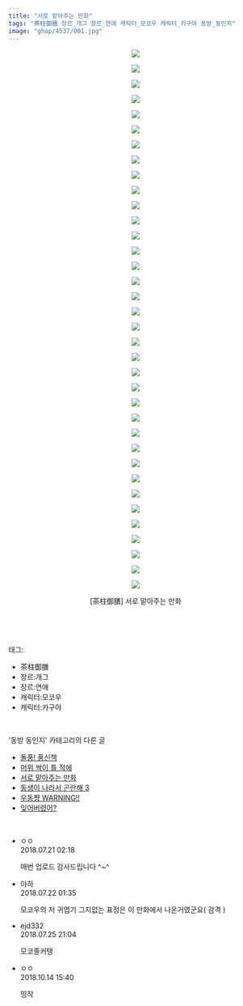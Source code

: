 ```yaml
---
title: "서로 맡아주는 만화"
tags: "茶柱御膳 장르_개그 장르_연애 캐릭터_모코우 캐릭터_카구야 동방_동인지"
image: "ghap/4537/001.jpg"
---
```

<div class="article">
<p style="text-align: center; clear: none; float: none;"><img src="{{ site.nasurl }}/ghap/4537/001.jpg"/></p>
<p style="text-align: center; clear: none; float: none;"><img src="{{ site.nasurl }}/ghap/4537/002.jpg"/></p>
<p style="text-align: center; clear: none; float: none;"><img src="{{ site.nasurl }}/ghap/4537/003.jpg"/></p>
<p style="text-align: center; clear: none; float: none;"><img src="{{ site.nasurl }}/ghap/4537/004.jpg"/></p>
<p style="text-align: center; clear: none; float: none;"><img src="{{ site.nasurl }}/ghap/4537/005.jpg"/></p>
<p style="text-align: center; clear: none; float: none;"><img src="{{ site.nasurl }}/ghap/4537/006.jpg"/></p>
<p style="text-align: center; clear: none; float: none;"><img src="{{ site.nasurl }}/ghap/4537/007.jpg"/></p>
<p style="text-align: center; clear: none; float: none;"><img src="{{ site.nasurl }}/ghap/4537/008.jpg"/></p>
<p style="text-align: center; clear: none; float: none;"><img src="{{ site.nasurl }}/ghap/4537/009.jpg"/></p>
<p style="text-align: center; clear: none; float: none;"><img src="{{ site.nasurl }}/ghap/4537/010.jpg"/></p>
<p style="text-align: center; clear: none; float: none;"><img src="{{ site.nasurl }}/ghap/4537/011.jpg"/></p>
<p style="text-align: center; clear: none; float: none;"><img src="{{ site.nasurl }}/ghap/4537/012.jpg"/></p>
<p style="text-align: center; clear: none; float: none;"><img src="{{ site.nasurl }}/ghap/4537/013.jpg"/></p>
<p style="text-align: center; clear: none; float: none;"><img src="{{ site.nasurl }}/ghap/4537/014.jpg"/></p>
<p style="text-align: center; clear: none; float: none;"><img src="{{ site.nasurl }}/ghap/4537/015.jpg"/></p>
<p style="text-align: center; clear: none; float: none;"><img src="{{ site.nasurl }}/ghap/4537/016.jpg"/></p>
<p style="text-align: center; clear: none; float: none;"><img src="{{ site.nasurl }}/ghap/4537/017.jpg"/></p>
<p style="text-align: center; clear: none; float: none;"><img src="{{ site.nasurl }}/ghap/4537/018.jpg"/></p>
<p style="text-align: center; clear: none; float: none;"><img src="{{ site.nasurl }}/ghap/4537/019.jpg"/></p>
<p style="text-align: center; clear: none; float: none;"><img src="{{ site.nasurl }}/ghap/4537/020.jpg"/></p>
<p style="text-align: center; clear: none; float: none;"><img src="{{ site.nasurl }}/ghap/4537/021.jpg"/></p>
<p style="text-align: center; clear: none; float: none;"><img src="{{ site.nasurl }}/ghap/4537/022.jpg"/></p>
<p style="text-align: center; clear: none; float: none;"><img src="{{ site.nasurl }}/ghap/4537/023.jpg"/></p>
<p style="text-align: center; clear: none; float: none;"><img src="{{ site.nasurl }}/ghap/4537/024.jpg"/></p>
<p style="text-align: center; clear: none; float: none;"><img src="{{ site.nasurl }}/ghap/4537/025.jpg"/></p>
<p style="text-align: center; clear: none; float: none;"><img src="{{ site.nasurl }}/ghap/4537/026.jpg"/></p>
<p style="text-align: center; clear: none; float: none;"><img src="{{ site.nasurl }}/ghap/4537/027.jpg"/></p>
<p style="text-align: center; clear: none; float: none;"><img src="{{ site.nasurl }}/ghap/4537/028.jpg"/></p>
<p style="text-align: center; clear: none; float: none;"><img src="{{ site.nasurl }}/ghap/4537/029.jpg"/></p>
<p style="text-align: center; clear: none; float: none;"><img src="{{ site.nasurl }}/ghap/4537/030.jpg"/></p>
<p style="text-align: center; clear: none; float: none;"><img src="{{ site.nasurl }}/ghap/4537/031.jpg"/></p>
<p style="text-align: center; clear: none; float: none;"><img src="{{ site.nasurl }}/ghap/4537/032.jpg"/></p>
<p style="text-align: center; clear: none; float: none;"><img src="{{ site.nasurl }}/ghap/4537/033.jpg"/></p>
<p style="text-align: center; clear: none; float: none;"><img src="{{ site.nasurl }}/ghap/4537/034.jpg"/></p>
<p style="text-align: center; clear: none; float: none;"><img src="{{ site.nasurl }}/ghap/4537/035.jpg"/></p>
<p style="text-align: center; clear: none; float: none;"><img src="{{ site.nasurl }}/ghap/4537/036.jpg"/></p>
<p style="text-align: center; clear: none; float: none;">[茶柱御膳] 서로 맡아주는 만화</p>
<p><br/></p>
</div><br/>
<div class="tagTrail">
<p>태그: </p>
<ul>
<li>茶柱御膳</li>
<li>장르:개그</li>
<li>장르:연애</li>
<li>캐릭터:모코우</li>
<li>캐릭터:카구야</li>
</ul>
</div><br/>
<div class="another">
<p>'동방 동인지' 카테고리의 다른 글</p>
<ul>
<li><a href="/2018-07-23-ghap_4541">돌풍! 풍신책</a></li>
<li><a href="/2018-07-21-ghap_4538">머위 싹이 틀 적에</a></li>
<li><a href="/2018-07-21-ghap_4537">서로 맡아주는 만화</a></li>
<li><a href="/2018-07-21-ghap_4536">동생이 나라서 곤란해 3</a></li>
<li><a href="/2018-07-21-ghap_4535">우동쨩 WARNING!!</a></li>
<li><a href="/2018-07-20-ghap_4534">잊어버렸어?</a></li>
</ul>
</div><br/>
<div class="cb_module cb_fluid">
<div class="cb_wrt cb_profile">
<div class="comment">
<ul>
<li class="cb_thumb_off" id="comment15291009">
<div class="cb_comment_area">
<div class="cb_info_area">
<div class="cb_section">
<span class="cb_nick_name">ㅇㅇ</span>
</div>
<div class="cb_section">
<span class="cb_date">2018.07.21 02:18 </span>
</div>
</div>
<div class="cb_dsc_comment">
<p class="cb_dsc">
											매번 업로드 감사드립니다 ^~^
										</p>
</div>
</div></li>
<li class="cb_thumb_off" id="comment15291465">
<div class="cb_comment_area">
<div class="cb_info_area">
<div class="cb_section">
<span class="cb_nick_name">아하</span>
</div>
<div class="cb_section">
<span class="cb_date">2018.07.22 01:35 </span>
</div>
</div>
<div class="cb_dsc_comment">
<p class="cb_dsc">
											모코우의 저 귀엽기 그지없는 표정은 이 만화에서 나온거였군요( 감격 )
										</p>
</div>
</div></li>
<li class="cb_thumb_off" id="comment15293718">
<div class="cb_comment_area">
<div class="cb_info_area">
<div class="cb_section">
<span class="cb_nick_name">ejd332</span>
</div>
<div class="cb_section">
<span class="cb_date">2018.07.25 21:04 </span>
</div>
</div>
<div class="cb_dsc_comment">
<p class="cb_dsc">
											모코졸커탱
										</p>
</div>
</div></li>
<li class="cb_thumb_off" id="comment15354837">
<div class="cb_comment_area">
<div class="cb_info_area">
<div class="cb_section">
<span class="cb_nick_name">ㅇㅇ</span>
</div>
<div class="cb_section">
<span class="cb_date">2018.10.14 15:40 </span>
</div>
</div>
<div class="cb_dsc_comment">
<p class="cb_dsc">
											띵작
										</p>
</div>
</div></li>
</ul>
</div>
</div><!-- commentList close -->
</div><br/>
